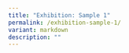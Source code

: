 ```yaml
---
title: "Exhibition: Sample 1"
permalink: /exhibition-sample-1/
variant: markdown
description: ""
---
```

